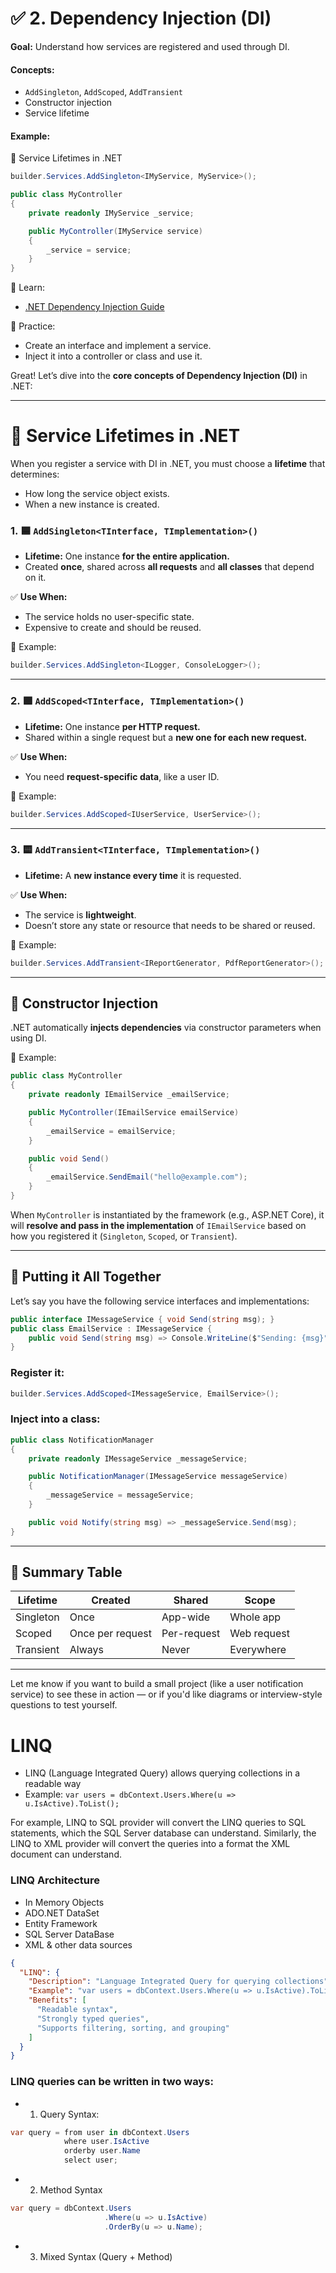 # ✅ 2. **Dependency Injection (DI)**

**Goal:** Understand how services are registered and used through DI.

#### Concepts:

* `AddSingleton`, `AddScoped`, `AddTransient`
* Constructor injection
* Service lifetime

#### Example:
🔁 Service Lifetimes in .NET

```csharp
builder.Services.AddSingleton<IMyService, MyService>();

public class MyController
{
    private readonly IMyService _service;

    public MyController(IMyService service)
    {
        _service = service;
    }
}
```

📘 Learn:

* [.NET Dependency Injection Guide](https://learn.microsoft.com/en-us/dotnet/core/extensions/dependency-injection)

🧪 Practice:

* Create an interface and implement a service.
* Inject it into a controller or class and use it.

Great! Let’s dive into the **core concepts of Dependency Injection (DI)** in .NET:

---

# 🔁 **Service Lifetimes in .NET**

When you register a service with DI in .NET, you must choose a **lifetime** that determines:

* How long the service object exists.
* When a new instance is created.

### 1. 🟦 `AddSingleton<TInterface, TImplementation>()`

* **Lifetime:** One instance **for the entire application.**
* Created **once**, shared across **all requests** and **all classes** that depend on it.

✅ **Use When:**

* The service holds no user-specific state.
* Expensive to create and should be reused.

📌 Example:

```csharp
builder.Services.AddSingleton<ILogger, ConsoleLogger>();
```

---

### 2. 🟩 `AddScoped<TInterface, TImplementation>()`

* **Lifetime:** One instance **per HTTP request.**
* Shared within a single request but a **new one for each new request.**

✅ **Use When:**

* You need **request-specific data**, like a user ID.

📌 Example:

```csharp
builder.Services.AddScoped<IUserService, UserService>();
```

---

### 3. 🟨 `AddTransient<TInterface, TImplementation>()`

* **Lifetime:** A **new instance every time** it is requested.

✅ **Use When:**

* The service is **lightweight**.
* Doesn’t store any state or resource that needs to be shared or reused.

📌 Example:

```csharp
builder.Services.AddTransient<IReportGenerator, PdfReportGenerator>();
```

---

## 🧱 **Constructor Injection**

.NET automatically **injects dependencies** via constructor parameters when using DI.

📌 Example:

```csharp
public class MyController
{
    private readonly IEmailService _emailService;

    public MyController(IEmailService emailService)
    {
        _emailService = emailService;
    }

    public void Send()
    {
        _emailService.SendEmail("hello@example.com");
    }
}
```

When `MyController` is instantiated by the framework (e.g., ASP.NET Core), it will **resolve and pass in the implementation** of `IEmailService` based on how you registered it (`Singleton`, `Scoped`, or `Transient`).

---

## 🔁 **Putting it All Together**

Let’s say you have the following service interfaces and implementations:

```csharp
public interface IMessageService { void Send(string msg); }
public class EmailService : IMessageService {
    public void Send(string msg) => Console.WriteLine($"Sending: {msg}");
}
```

### Register it:

```csharp
builder.Services.AddScoped<IMessageService, EmailService>();
```

### Inject into a class:

```csharp
public class NotificationManager
{
    private readonly IMessageService _messageService;

    public NotificationManager(IMessageService messageService)
    {
        _messageService = messageService;
    }

    public void Notify(string msg) => _messageService.Send(msg);
}
```

---

## 🚀 Summary Table

| Lifetime  | Created          | Shared      | Scope       |
| --------- | ---------------- | ----------- | ----------- |
| Singleton | Once             | App-wide    | Whole app   |
| Scoped    | Once per request | Per-request | Web request |
| Transient | Always           | Never       | Everywhere  |

---

Let me know if you want to build a small project (like a user notification service) to see these in action — or if you'd like diagrams or interview-style questions to test yourself.



# LINQ
- LINQ (Language Integrated Query) allows querying collections in a readable way
- Example: `var users = dbContext.Users.Where(u => u.IsActive).ToList();`

For example, LINQ to SQL provider will convert the LINQ queries to SQL statements, which the SQL Server database can understand. Similarly, the LINQ to XML provider will convert the queries into a format the XML document can understand.

### LINQ Architecture
- In Memory Objects
- ADO.NET DataSet
- Entity Framework
- SQL Server DataBase
- XML & other data sources


```json
{
  "LINQ": {
    "Description": "Language Integrated Query for querying collections",
    "Example": "var users = dbContext.Users.Where(u => u.IsActive).ToList();",
    "Benefits": [
      "Readable syntax",
      "Strongly typed queries",
      "Supports filtering, sorting, and grouping"
    ]
  }
}
```

### LINQ queries can be written in two ways:
- 1. Query Syntax: 
```csharp
var query = from user in dbContext.Users
            where user.IsActive
            orderby user.Name
            select user;
```
- 2. Method Syntax
```csharp
var query = dbContext.Users
                     .Where(u => u.IsActive)
                     .OrderBy(u => u.Name);
```
 - 3. Mixed Syntax (Query + Method)

 